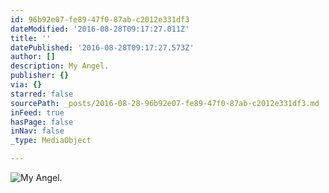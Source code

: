 ```yaml
---
id: 96b92e07-fe89-47f0-87ab-c2012e331df3
dateModified: '2016-08-28T09:17:27.011Z'
title: ''
datePublished: '2016-08-28T09:17:27.573Z'
author: []
description: My Angel.
publisher: {}
via: {}
starred: false
sourcePath: _posts/2016-08-28-96b92e07-fe89-47f0-87ab-c2012e331df3.md
inFeed: true
hasPage: false
inNav: false
_type: MediaObject

---
```

![My Angel.](https://the-grid-user-content.s3-us-west-2.amazonaws.com/2874a57c-0cd9-46f3-a34f-bbae071ba1ae.jpg)